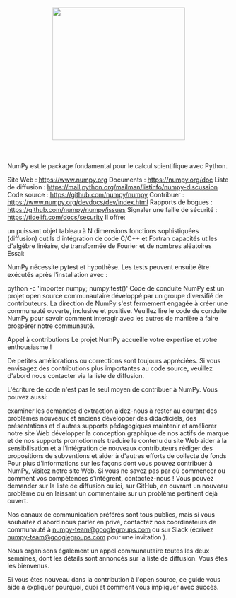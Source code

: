 <h1 align="center">
<img src="/branding/logo/primary/numpylogo.svg" width="300">
</h1><br>

NumPy est le package fondamental pour le calcul scientifique avec Python.

Site Web : https://www.numpy.org
Documents : https://numpy.org/doc
Liste de diffusion : https://mail.python.org/mailman/listinfo/numpy-discussion
Code source : https://github.com/numpy/numpy
Contribuer : https://www.numpy.org/devdocs/dev/index.html
Rapports de bogues : https://github.com/numpy/numpy/issues
Signaler une faille de sécurité : https://tidelift.com/docs/security
Il offre:

un puissant objet tableau à N dimensions
fonctions sophistiquées (diffusion)
outils d'intégration de code C/C++ et Fortran
capacités utiles d'algèbre linéaire, de transformée de Fourier et de nombres aléatoires
Essai:

NumPy nécessite pytest et hypothèse. Les tests peuvent ensuite être exécutés après l'installation avec :

python -c 'importer numpy; numpy.test()'
Code de conduite
NumPy est un projet open source communautaire développé par un groupe diversifié de contributeurs. La direction de NumPy s'est fermement engagée à créer une communauté ouverte, inclusive et positive. Veuillez lire le code de conduite NumPy pour savoir comment interagir avec les autres de manière à faire prospérer notre communauté.

Appel à contributions
Le projet NumPy accueille votre expertise et votre enthousiasme !

De petites améliorations ou corrections sont toujours appréciées. Si vous envisagez des contributions plus importantes au code source, veuillez d'abord nous contacter via la liste de diffusion.

L'écriture de code n'est pas le seul moyen de contribuer à NumPy. Vous pouvez aussi:

examiner les demandes d'extraction
aidez-nous à rester au courant des problèmes nouveaux et anciens
développer des didacticiels, des présentations et d'autres supports pédagogiques
maintenir et améliorer notre site Web
développer la conception graphique de nos actifs de marque et de nos supports promotionnels
traduire le contenu du site Web
aider à la sensibilisation et à l'intégration de nouveaux contributeurs
rédiger des propositions de subventions et aider à d'autres efforts de collecte de fonds
Pour plus d'informations sur les façons dont vous pouvez contribuer à NumPy, visitez notre site Web. Si vous ne savez pas par où commencer ou comment vos compétences s'intègrent, contactez-nous ! Vous pouvez demander sur la liste de diffusion ou ici, sur GitHub, en ouvrant un nouveau problème ou en laissant un commentaire sur un problème pertinent déjà ouvert.

Nos canaux de communication préférés sont tous publics, mais si vous souhaitez d'abord nous parler en privé, contactez nos coordinateurs de communauté à numpy-team@googlegroups.com ou sur Slack (écrivez numpy-team@googlegroups.com pour une invitation ).

Nous organisons également un appel communautaire toutes les deux semaines, dont les détails sont annoncés sur la liste de diffusion. Vous êtes les bienvenus.

Si vous êtes nouveau dans la contribution à l'open source, ce guide vous aide à expliquer pourquoi, quoi et comment vous impliquer avec succès.